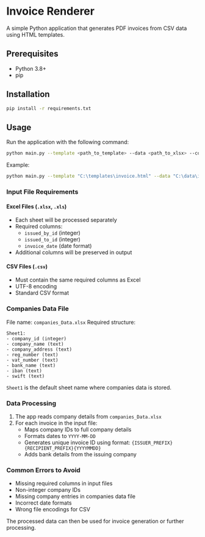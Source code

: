 # Invoice Renderer

A simple Python application that generates PDF invoices from CSV data using HTML templates.

## Prerequisites

- Python 3.8+
- pip

## Installation

```bash
pip install -r requirements.txt
```

## Usage
Run the application with the following command:
```bash
python main.py --template <path_to_template> --data <path_to_xlsx> --companies <path_to_companies_data> --output-dir <output_directory>
```

Example:

```bash
python main.py --template "C:\templates\invoice.html" --data "C:\data\invoices.xlsx" --output-dir "C:\output\invoices" --companies "C:\data\companies.xlsx"
```

### Input File Requirements

#### Excel Files (`.xlsx`, `.xls`)
- Each sheet will be processed separately
- Required columns:
  - `issued_by_id` (integer)
  - `issued_to_id` (integer)
  - `invoice_date` (date format)
- Additional columns will be preserved in output

#### CSV Files (`.csv`)
- Must contain the same required columns as Excel
- UTF-8 encoding
- Standard CSV format

### Companies Data File

File name: `companies_Data.xlsx`
Required structure:
```
Sheet1:
- company_id (integer)
- company_name (text)
- company_address (text)
- reg_number (text)
- vat_number (text)
- bank_name (text)
- iban (text)
- swift (text)
```

`Sheet1` is the default sheet name where companies data is stored.

### Data Processing
1. The app reads company details from `companies_Data.xlsx`
2. For each invoice in the input file:
   - Maps company IDs to full company details
   - Formats dates to `YYYY-MM-DD`
   - Generates unique invoice ID using format: `{ISSUER_PREFIX}{RECIPIENT_PREFIX}{YYYYMMDD}`
   - Adds bank details from the issuing company

### Common Errors to Avoid
- Missing required columns in input files
- Non-integer company IDs
- Missing company entries in companies data file
- Incorrect date formats
- Wrong file encodings for CSV

The processed data can then be used for invoice generation or further processing.